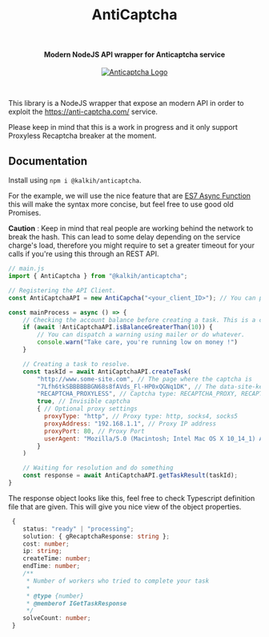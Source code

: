 <h1 align="center">
  AntiCaptcha
  <br>
  <br>
</h1>

<h4 align="center">Modern NodeJS API wrapper for Anticaptcha service</h4>

<p align="center">
  <a href="https://www.typescriptlang.org"><img src="https://anti-captcha.com/images/mainpage/herofront_nocape.png" alt="Anticaptcha Logo"></a>
</p>
<br>

This library is a NodeJS wrapper that expose an modern API in order to exploit the https://anti-captcha.com/ service.

Please keep in mind that this is a work in progress and it only support Proxyless Recaptcha breaker at the moment.


## Documentation
Install using `npm i @kalkih/anticaptcha`.

For the example, we will use the nice feature that are [ES7 Async Function](https://developers.google.com/web/fundamentals/primers/async-functions) this will make the syntax more concise, but feel free to use good old Promises.

**Caution** : Keep in mind that real people are working behind the network to break the hash. This can lead to some delay depending on the service charge's load, therefore you might require to set a greater timeout for your calls if you're using this through an REST API.

```javascript
// main.js
import { AntiCaptcha } from "@kalkih/anticaptcha";

// Registering the API Client.
const AntiCaptchaAPI = new AntiCapcha("<your_client_ID>"); // You can pass true as second argument to enable debug logs.

const mainProcess = async () => {
    // Checking the account balance before creating a task. This is a conveniance method.
    if (await !AntiCaptchaAPI.isBalanceGreaterThan(10)) {
        // You can dispatch a warning using mailer or do whatever.
        console.warn("Take care, you're running low on money !")
    }

    // Creating a task to resolve.
    const taskId = await AntiCaptchaAPI.createTask(
        "http://www.some-site.com", // The page where the captcha is
        "7Lfh6tkSBBBBBBGN68s8fAVds_Fl-HP0xQGNq1DK", // The data-site-key value
        "RECAPTCHA_PROXYLESS", // Captcha type: RECAPTCHA_PROXY, RECAPTCHA_PROXYLESS
        true, // Invisible captcha
        { // Optional proxy settings
          proxyType: "http", // Proxy type: http, socks4, socks5
          proxyAddress: "192.168.1.1", // Proxy IP address
          proxyPort: 80, // Proxy Port
          userAgent: "Mozilla/5.0 (Macintosh; Intel Mac OS X 10_14_1) AppleWebKit/537.36 (KHTML, like Gecko) Chrome/70.0.3538.77 Safari/537.36"
        }
    )

    // Waiting for resolution and do something
    const response = await AntiCaptchaAPI.getTaskResult(taskId);
}

```

The response object looks like this, feel free to check Typescript definition file that are given. This will give you nice view of the object properties.

```typescript
 {
    status: "ready" | "processing";
    solution: { gRecaptchaResponse: string };
    cost: number;
    ip: string;
    createTime: number;
    endTime: number;
    /**
     * Number of workers who tried to complete your task
     *
     * @type {number}
     * @memberof IGetTaskResponse
     */
    solveCount: number;
 }
```
